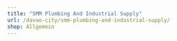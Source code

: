 ```yaml
---
title: "SMM Plumbing And Industrial Supply"
url: /davao-city/smm-plumbing-and-industrial-supply/
shop: Allgemein
---
```

